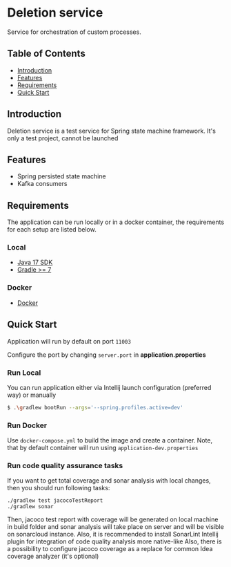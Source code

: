 # Deletion service

Service for orchestration of custom processes.

## Table of Contents

- [Introduction](#introduction)
- [Features](#features)
- [Requirements](#requirements)
- [Quick Start](#quick-start)

## Introduction

Deletion service is a test service for Spring state machine framework. It's only a test project, cannot be launched

## Features
 * Spring persisted state machine
 * Kafka consumers

## Requirements

The application can be run locally or in a docker container, 
the requirements for each setup are listed below.

### Local

* [Java 17 SDK](https://www.oracle.com/java/technologies/javase/jdk17-archive-downloads.html)
* [Gradle >= 7](https://gradle.org/install/)

### Docker

* [Docker](https://www.docker.com/get-docker)

## Quick Start

Application will run by default on port `11003`

Configure the port by changing `server.port` in __application.properties__


### Run Local

You can run application either via Intellij launch configuration (preferred way) or
manually
```bash
$ .\gradlew bootRun --args='--spring.profiles.active=dev'
```

### Run Docker

Use `docker-compose.yml` to build the image and create a container.
Note, that by default container will run using `application-dev.properties`

### Run code quality assurance tasks

If you want to get total coverage and sonar analysis with local changes, then you should run following tasks:
```
./gradlew test jacocoTestReport
./gradlew sonar
```
Then, jacoco test report with coverage will be generated on local machine in build folder
and sonar analysis will take place on server and will be visible on sonarcloud instance.
Also, it is recommended to install SonarLint Intellij plugin for integration of code
quality analysis more native-like
Also, there is a possibility to configure jacoco coverage as a replace for common Idea coverage analyzer (it's optional)
